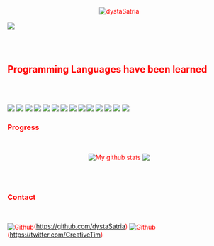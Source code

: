 <body style="color: red; ">


<div align=center> <img src="https://komarev.com/ghpvc/?username=dystaSatria&style=flat-square&color=000000" alt="dystaSatria" ></div>
<br>
<img src ="https://readme-typing-svg.herokuapp.com/?font=Playfair+Display&color=%23000000&size=110&center=true&vCenter=true&width=1700&height=400&lines=Welcome+!++I'm+Reza+Dysta+Satria;A+Software+Engineer"
</img>

<!--
<p align="center">
<a data-flickr-embed="true" href="https://www.flickr.com/photos/197661703@N05/53035701142/in/dateposted-public/" title="Screenshot__670_-removebg-preview"><img src="https://live.staticflickr.com/65535/53035701142_cb19085f30_o.png" width="240" height="160" alt="Screenshot__670_-removebg-preview"/></a></p>
-->
<br><br>

## Programming Languages have been learned
<br><br>

<p>
  <img src="https://img.shields.io/badge/Python-3776AB?style=for-the-badge&logo=python&logoColor=white" />
  <img src="https://img.shields.io/badge/HTML5-E34F26?style=for-the-badge&logo=html5&logoColor=white" />
  <img src="https://img.shields.io/badge/CSS3-1572B6?style=for-the-badge&logo=css3&logoColor=white" />
  <img src="https://img.shields.io/badge/JavaScript-323330?style=for-the-badge&logo=javascript&logoColor=F7DF1E" />
  <img src="https://img.shields.io/badge/TypeScript-007ACC?style=for-the-badge&logo=typescript&logoColor=white" />
  <img src="https://img.shields.io/badge/C-00599C?style=for-the-badge&logo=c&logoColor=white" />
  <img src="https://img.shields.io/badge/C%2B%2B-00599C?style=for-the-badge&logo=c%2B%2B&logoColor=white" />
  <img src="https://img.shields.io/badge/C%23-239120?style=for-the-badge&logo=c-sharp&logoColor=white" />
  <img src="https://img.shields.io/badge/Java-ED8B00?style=for-the-badge&logo=java&logoColor=white" />
  <img src="https://img.shields.io/badge/PHP-777BB4?style=for-the-badge&logo=php&logoColor=white" />
  <img src="https://img.shields.io/badge/Swift-FA7343?style=for-the-badge&logo=swift&logoColor=white" />
  <img src="https://img.shields.io/badge/Go-00ADD8?style=for-the-badge&logo=go&logoColor=white" />
  <img src="https://img.shields.io/badge/Ruby-CC342D?style=for-the-badge&logo=ruby&logoColor=white" />
  <img src="https://img.shields.io/badge/json-5E5C5C?style=for-the-badge&logo=json&logoColor=white" />
</p>



### Progress
<br>

<p align="center">
<img align="center" src="https://github-readme-streak-stats.herokuapp.com?user=dystaSatria&theme=vue-dark&hide_border=true&date_format=M%20j%5B%2C%20Y%5D" alt="My github stats" />


<img align="center" src="https://github-readme-stats.vercel.app/api/top-langs/?username=dystaSatria&layout=compact&theme=cobalt&hide_border=true" />

</p>
<br><br>

### Contact 
<br>

<p align="center">
  
<img align="center" alt="Github" src="https://img.shields.io/badge/GitHub-%2312100E.svg?&style=for-the-badge&logo=Github&logoColor=white" />(https://github.com/dystaSatria) 
<img align="center" alt="Github" src="https://img.shields.io/badge/twitter-%231DA1F2.svg?&style=for-the-badge&logo=twitter&logoColor=white" />(https://twitter.com/CreativeTim)

</p>

</body>
